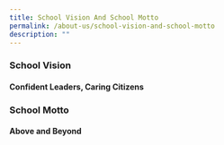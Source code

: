 ```yaml
---
title: School Vision And School Motto
permalink: /about-us/school-vision-and-school-motto
description: ""
---
```


### **School Vision**
#### **Confident Leaders, Caring Citizens**

### **School Motto**
#### **Above and Beyond**